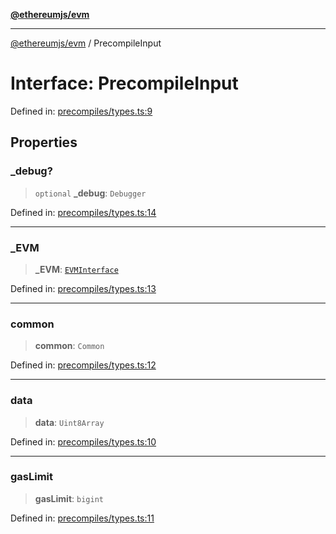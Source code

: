 [**@ethereumjs/evm**](../README.md)

***

[@ethereumjs/evm](../README.md) / PrecompileInput

# Interface: PrecompileInput

Defined in: [precompiles/types.ts:9](https://github.com/ethereumjs/ethereumjs-monorepo/blob/master/packages/evm/src/precompiles/types.ts#L9)

## Properties

### \_debug?

> `optional` **\_debug**: `Debugger`

Defined in: [precompiles/types.ts:14](https://github.com/ethereumjs/ethereumjs-monorepo/blob/master/packages/evm/src/precompiles/types.ts#L14)

***

### \_EVM

> **\_EVM**: [`EVMInterface`](EVMInterface.md)

Defined in: [precompiles/types.ts:13](https://github.com/ethereumjs/ethereumjs-monorepo/blob/master/packages/evm/src/precompiles/types.ts#L13)

***

### common

> **common**: `Common`

Defined in: [precompiles/types.ts:12](https://github.com/ethereumjs/ethereumjs-monorepo/blob/master/packages/evm/src/precompiles/types.ts#L12)

***

### data

> **data**: `Uint8Array`

Defined in: [precompiles/types.ts:10](https://github.com/ethereumjs/ethereumjs-monorepo/blob/master/packages/evm/src/precompiles/types.ts#L10)

***

### gasLimit

> **gasLimit**: `bigint`

Defined in: [precompiles/types.ts:11](https://github.com/ethereumjs/ethereumjs-monorepo/blob/master/packages/evm/src/precompiles/types.ts#L11)
